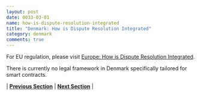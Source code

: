```yaml
---
layout: post
date: 0033-03-01
name: how-is-dispute-resolution-integrated
title: "Denmark: How is Dispute Resolution Integrated"
category: denmark
comments: true
---
```


For EU regulation, please visit [Europe: How is Dispute Resolution Integrated](https://neo-project.github.io/global-blockchain-compliance-hub//europe/europe-dispute-resolution.html).

There is currently no legal framework in Denmark specifically tailored for smart contracts.





| **[Previous Section](https://neo-project.github.io/global-blockchain-compliance-hub//denmark/denmark-smart-contracts.html)** | **[Next Section]( https://neo-project.github.io/global-blockchain-compliance-hub//denmark/denmark-nullify-smart-contracts.html)** |
